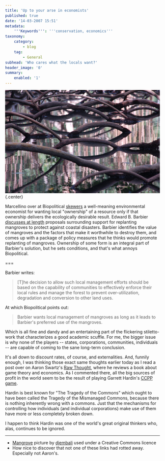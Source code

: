 ```yaml
---
title: 'Up to your arse in economists'
published: true
date: '14-03-2007 15:51'
metadata:
    '''Keywords''': '''conservation, economics'''
taxonomy:
    category:
        - blog
    tag:
        - General
subhead: 'Who cares what the locals want?'
header_image: '0'
summary:
    enabled: '1'
---
```


![Mangrove roots](407090285_92838236e9_b.jpg) {.center} 

Marcellino over at Biopolitical [skewers](http://biopolitical.blogspot.com/2007/03/mangroves-local-communities-and.html) a well-meaning environmental economist for wanting local "ownership" of a resource only if that ownership delivers the ecologically desirable result. Edward B. Barbier [discusses at length](http://www.esa.org/esablog/?p=28) proposals surrounding support for replanting mangroves to protect against coastal disasters. Barbier identifies the value of mangroves and the factors that make it worthwhile to destroy them, and comes up with a package of policy measures that he thinks would promote replanting of mangroves. Ownership of some form is an integral part of Barbier's solution, but he sets conditions, and that's what annoys Biopolitical.

===

Barbier writes:

> [T]he decision to allow such local management efforts should be based on the capability of communities to effectively enforce their local rules and manage the forest to prevent over-utilization, degradation and conversion to other land uses.

At which Biopolitical points out:

> Barbier wants local management of mangroves as long as it leads to Barbier's preferred use of the mangroves.

Which is all fine and dandy and an entertaining part of the flickering stiletto-work that characterizes a good academic scuffle. For me, the bigger issue is why none of the players -- states, corporations, communities, individuals -- are capable of coming to the sane long-term conclusion.

It's all down to discount rates, of course, and externalities. And, funnily enough, I was thinking those exact same thoughts earlier today as I read a post over on Aaron Swartz's [Raw Thought](http://www.aaronsw.com/weblog/nobodyshops), where he reviews a book about game theory and economics. As I commented there, all the big sources of profit in the world seem to be the result of playing Garrett Hardin's [CCPP game](http://www.garretthardinsociety.org/articles/art_who_benefits_who_pays.html).

Hardin is best known for "The Tragedy of the Commons" which ought to have been called the Tragedy of the Mismanaged Commons, because there is nothing inherently wrong with a commons. Just that the mechanisms for controlling how individuals (and individual corporations) make use of them have more or less completely broken down.

I happen to think Hardin was one of the world's great original thinkers who, alas, continues to be ignored.

----------

* [Mangrove](http://www.flickr.com/photos/18555810@N00/407090285/) picture by [djembali](http://www.flickr.com/photos/18555810@N00/) used under a Creative Commons licence
* How nice to discover that not one of these links had rotted away. Especially not Aaron's.